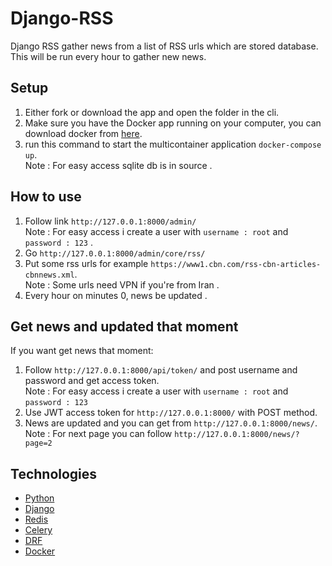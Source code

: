 # Django-RSS
Django RSS gather news from a list of RSS urls which are stored database.
This will be run every hour to gather new news.
## Setup
1. Either fork or download the app and open the folder in the cli.
2. Make sure you have the Docker app running on your computer, you can download docker from [here](https://www.docker.com/products/docker-desktop).
3. run this command to start the multicontainer application `docker-compose up`.
<br /> Note : For easy access sqlite db is in source .

## How to use
1. Follow link `http://127.0.0.1:8000/admin/`
<br /> Note : For easy access i create a user with `username : root` and `password : 123` .
2. Go `http://127.0.0.1:8000/admin/core/rss/`
3. Put some rss urls for example `https://www1.cbn.com/rss-cbn-articles-cbnnews.xml`.
<br /> Note : Some urls need VPN if you're from Iran .
4. Every hour on minutes 0, news be updated .

## Get news and updated that moment
If you want get news that moment:
1. Follow `http://127.0.0.1:8000/api/token/` and post username and password and get access token.
<br /> Note : For easy access i create a user with `username : root` and `password : 123`
2. Use JWT access token for `http://127.0.0.1:8000/` with POST method.
3. News are updated and you can get from `http://127.0.0.1:8000/news/`.
<br /> Note : For next page you can follow `http://127.0.0.1:8000/news/?page=2`

## Technologies
  - [Python](https://www.python.org/)
  - [Django](https://www.djangoproject.com/)
  - [Redis](https://redis.com/)
  - [Celery](https://docs.celeryq.dev/)
  - [DRF](https://www.django-rest-framework.org/)
  - [Docker](https://www.docker.com/)
